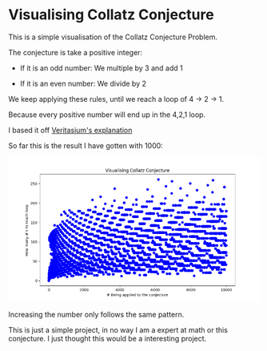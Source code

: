 # Visualising Collatz Conjecture
This is a simple visualisation of the Collatz Conjecture Problem.

The conjecture is take a positive integer: 
- If it is an odd number: 
      We multiple by 3 and add 1

- If it is an even number: 
      We divide by 2

We keep applying these rules, until we reach a loop of 4 -> 2 -> 1.

Because every positive number will end up in the 4,2,1 loop. 

I based it off [Veritasium's explanation](https://www.youtube.com/watch?v=094y1Z2wpJg)

So far this is the result I have gotten with 1000:

![Figure1](Figure_1.png)

Increasing the number only follows the same pattern. 

This is just a simple project, in no way I am a expert at math or this conjecture.
I just thought this would be a interesting project.